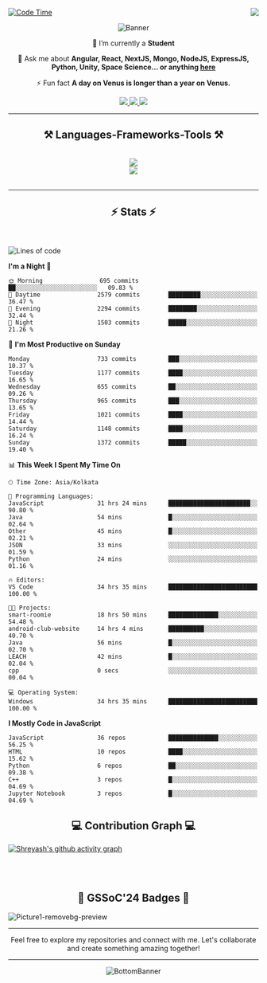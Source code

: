 <div>
 
<img align="right" src="https://visitor-badge.laobi.icu/badge?page_id=shreyash3087.shreyash3087" />

 [![Code Time](https://wakatime.com/badge/user/cd5f70df-e644-46f4-a03b-e1ce78615131.svg)](https://wakatime.com/@cd5f70df-e644-46f4-a03b-e1ce78615131)
 
</div>


<div align="center">
 
![Banner](https://github.com/user-attachments/assets/fe33d289-b057-4d85-ad76-3103802aa9e1)

</div>


<div align="center">
 
 🔭 I’m currently a **Student** 

💬 Ask me about **Angular, React, NextJS, Mongo, NodeJS, ExpressJS, Python, Unity, Space Science... or anything [here](https://github.com/shreyash3087/shreyash3087/issues)**

⚡ Fun fact **A day on Venus is longer than a year on Venus.**

</div>
 
<div align="center"> 
  <a href="mailto:shreyash3087@gmail.com">
    <img src="https://img.shields.io/badge/Gmail-333333?style=for-the-badge&logo=gmail&logoColor=red" />
  </a>
  <a href="https://www.linkedin.com/in/shreyash-srivastava-1a1161280" target="_blank">
    <img src="https://img.shields.io/badge/LinkedIn-0077B5?style=for-the-badge&logo=linkedin&logoColor=white" target="_blank" />
  </a>
  <a href="https://github.com/shreyash3087" target="_blank">
     <img src="https://img.shields.io/badge/Github-FF5722?style=for-the-badge&logo=github&logoColor=white" target="_blank" />
  </a>
</div>
<hr/>
 
<h2 align="center">⚒️ Languages-Frameworks-Tools ⚒️</h2>
<br/>
<div align="center">
    <img src="https://skillicons.dev/icons?i=react,bootstrap,html,css,vscode,github,figma,cpp,vercel,netlify" /><br>
    <img src="https://skillicons.dev/icons?i=tailwind,git,nodejs,python,javascript,typescript,express,firebase,mongodb,nextjs,unity,azure,blender" /><br>
</div>

<br/>
<hr/>

<h2 align="center">⚡ Stats ⚡</h2>

<br>
<div>
 
 
<!--START_SECTION:waka-->
![Lines of code](https://img.shields.io/badge/From%20Hello%20World%20I%27ve%20Written-5.2%20million%20lines%20of%20code-blue)

**I'm a Night 🦉** 

```text
🌞 Morning                695 commits         ██░░░░░░░░░░░░░░░░░░░░░░░   09.83 % 
🌆 Daytime                2579 commits        █████████░░░░░░░░░░░░░░░░   36.47 % 
🌃 Evening                2294 commits        ████████░░░░░░░░░░░░░░░░░   32.44 % 
🌙 Night                  1503 commits        █████░░░░░░░░░░░░░░░░░░░░   21.26 % 
```
📅 **I'm Most Productive on Sunday** 

```text
Monday                   733 commits         ███░░░░░░░░░░░░░░░░░░░░░░   10.37 % 
Tuesday                  1177 commits        ████░░░░░░░░░░░░░░░░░░░░░   16.65 % 
Wednesday                655 commits         ██░░░░░░░░░░░░░░░░░░░░░░░   09.26 % 
Thursday                 965 commits         ███░░░░░░░░░░░░░░░░░░░░░░   13.65 % 
Friday                   1021 commits        ████░░░░░░░░░░░░░░░░░░░░░   14.44 % 
Saturday                 1148 commits        ████░░░░░░░░░░░░░░░░░░░░░   16.24 % 
Sunday                   1372 commits        █████░░░░░░░░░░░░░░░░░░░░   19.40 % 
```


📊 **This Week I Spent My Time On** 

```text
🕑︎ Time Zone: Asia/Kolkata

💬 Programming Languages: 
JavaScript               31 hrs 24 mins      ███████████████████████░░   90.80 % 
Java                     54 mins             █░░░░░░░░░░░░░░░░░░░░░░░░   02.64 % 
Other                    45 mins             █░░░░░░░░░░░░░░░░░░░░░░░░   02.21 % 
JSON                     33 mins             ░░░░░░░░░░░░░░░░░░░░░░░░░   01.59 % 
Python                   24 mins             ░░░░░░░░░░░░░░░░░░░░░░░░░   01.16 % 

🔥 Editors: 
VS Code                  34 hrs 35 mins      █████████████████████████   100.00 % 

🐱‍💻 Projects: 
smart-roomie             18 hrs 50 mins      ██████████████░░░░░░░░░░░   54.48 % 
android-club-website     14 hrs 4 mins       ██████████░░░░░░░░░░░░░░░   40.70 % 
Java                     56 mins             █░░░░░░░░░░░░░░░░░░░░░░░░   02.70 % 
LEACH                    42 mins             █░░░░░░░░░░░░░░░░░░░░░░░░   02.04 % 
cpp                      0 secs              ░░░░░░░░░░░░░░░░░░░░░░░░░   00.04 % 

💻 Operating System: 
Windows                  34 hrs 35 mins      █████████████████████████   100.00 % 
```

**I Mostly Code in JavaScript** 

```text
JavaScript               36 repos            ██████████████░░░░░░░░░░░   56.25 % 
HTML                     10 repos            ████░░░░░░░░░░░░░░░░░░░░░   15.62 % 
Python                   6 repos             ██░░░░░░░░░░░░░░░░░░░░░░░   09.38 % 
C++                      3 repos             █░░░░░░░░░░░░░░░░░░░░░░░░   04.69 % 
Jupyter Notebook         3 repos             █░░░░░░░░░░░░░░░░░░░░░░░░   04.69 % 
```




<!--END_SECTION:waka-->

</div>

<div>
  <div align="center" ><h2 align="center">💻 Contribution Graph 💻</h2></div>
 
  [![Shreyash's github activity graph](https://github-readme-activity-graph.vercel.app/graph?username=shreyash3087&hide_border=true&theme=github)](https://github.com/ashutosh00710/github-readme-activity-graph)
 
</div>

<br/><br/>

<h2 align="center">🔰 GSSoC'24 Badges 🔰</h2>

![Picture1-removebg-preview](https://github.com/user-attachments/assets/4ece96a5-043a-44df-b51b-40738d3603ff)

<div align="center"> 
  <hr/>
  Feel free to explore my repositories and connect with me. Let's collaborate and create something amazing together!
  <hr/>
</div>

<div align="center">
 
![BottomBanner](https://github.com/user-attachments/assets/7afe064f-9b9f-401d-bec1-35c8625bb3dc)

</div>

